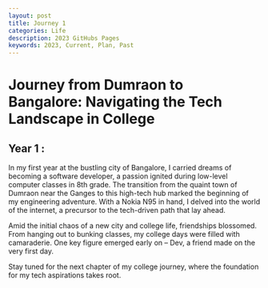 ```yaml
---
layout: post
title: Journey 1
categories: Life
description: 2023 GitHubs Pages
keywords: 2023, Current, Plan, Past
---
```


# Journey from Dumraon to Bangalore: Navigating the Tech Landscape in College

## Year 1 :

In my first year at the bustling city of Bangalore, I carried dreams of becoming a software developer, a passion ignited during low-level computer classes in 8th grade. The transition from the quaint town of Dumraon near the Ganges to this high-tech hub marked the beginning of my engineering adventure. With a Nokia N95 in hand, I delved into the world of the internet, a precursor to the tech-driven path that lay ahead.

Amid the initial chaos of a new city and college life, friendships blossomed. From hanging out to bunking classes, my college days were filled with camaraderie. One key figure emerged early on – Dev, a friend made on the very first day.

Stay tuned for the next chapter of my college journey, where the foundation for my tech aspirations takes root.

